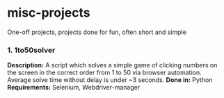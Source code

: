 # misc-projects
One-off projects, projects done for fun, often short and simple

### 1. 1to50solver
**Description:** A script which solves a simple game of clicking numbers on the screen in the correct order from 1 to 50 via browser automation. Average solve time without delay is under ~3 seconds.
**Done in:** Python
**Requirements:** Selenium, Webdriver-manager
